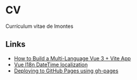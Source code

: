 # CV

Currículum vitae de lmontes

## Links

* [How to Build a Multi-Language Vue 3 + Vite App](https://levelup.gitconnected.com/how-to-build-a-multi-language-vue-3-vite-app-b91c34c46097)
* [Vue I18n DateTime localization](https://kazupon.github.io/vue-i18n/guide/datetime.html)
* [Deploying to GitHub Pages using gh-pages](https://dev.to/scc33/deploying-to-github-pages-using-gh-pages-2d95)
